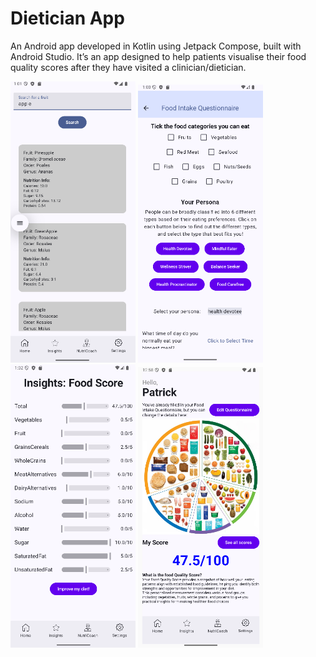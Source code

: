 # Dietician App
An Android app developed in Kotlin using Jetpack Compose, built with Android Studio. It’s an app designed to help patients visualise their food quality scores after they have visited a clinician/dietician. 

<img src="https://github.com/Fennessy10/Android-Mobile-App/blob/main/Dietician%20App%20Food%20Nutrition%20Search.png?raw=true" alt="Dietician App Food Nutrition Search" width="200"/> <img src="https://github.com/Fennessy10/Android-Mobile-App/blob/main/Dietician%20App%20Food%20Questionairre.png?raw=true" alt="Dietician App Food Questionairre" width="200"/> <img src="https://github.com/Fennessy10/Android-Mobile-App/blob/main/Dietician%20App%20Food%20Scores.png?raw=true" alt="Dietician App Food Scores" width="200"/> <img src="https://github.com/Fennessy10/Android-Mobile-App/blob/main/Dietician%20App%20HomeScreen.png" alt="Dietician App HomeScreen" width="200"/>
